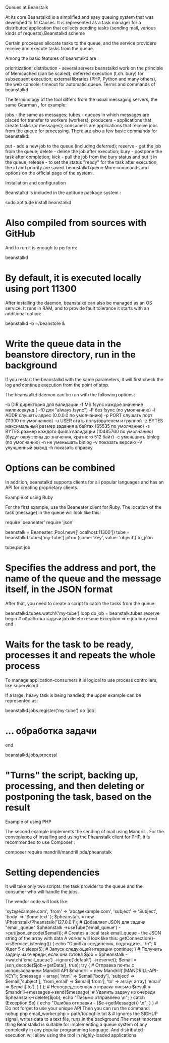 Queues at Beanstalk

At its core Beanstalkd is a simplified and easy queuing system that was developed to fit Causes. It is represented as a task manager for a distributed application that collects pending tasks (sending mail, various kinds of requests).Beanstalkd scheme

Certain processes allocate tasks to the queue, and the service providers receive and execute tasks from the queue.

Among the basic features of beanstalkd are :

prioritization;
distribution - several servers beanstalkd work on the principle of Memcached (can be scaled);
deferred execution (t.ch. bury) for subsequent execution;
external libraries (PHP, Python and many others), the web console;
timeout for automatic queue.
Terms and commands of beanstalkd

The terminology of the tool differs from the usual messaging servers, the same Gearman , for example:

jobs - the same as messages;
tubes - queues in which messages are placed for transfer to workers (workers);
producers - applications that create tasks (or messages);
consumers are applications that receive jobs from the queue for processing.
There are also a few basic commands for beanstalkd:

put - add a new job to the queue (including deferred);
reserve - get the job from the queue;
delete - delete the job after execution;
bury - postpone the task after completion;
kick - pull the job from the bury status and put it in the queue;
release - to set the status "ready" for the task after execution, the id and priority are saved.
beanstalkd queue
More commands and options on the official page of the system .

Installation and configuration

Beanstalkd is included in the aptitude package system :

sudo aptitude install beanstalkd
# Also compiled from sources with GitHub

And to run it is enough to perform:

beanstalkd
# By default, it is executed locally using port 11300

After installing the daemon, beanstalkd can also be managed as an OS service. It runs in RAM, and to provide fault tolerance it starts with an additional option:

beanstalkd -b ~/beanstore &
# Write the queue data in the beanstore directory, run in the background

If you restart the beanstalkd with the same parameters, it will first check the log and continue execution from the point of stop.

The beanstalkd daemon can be run with the following options:

-b DIR   директория для валидации
 -f MS    fsync каждое значение миллисекунд ( -f0 для "always fsync")
 -F       без fsync (по умолчанию)
 -l ADDR  слушать адрес (0.0.0.0 по умолчанию)
 -p PORT  слушать порт (11300 по умолчанию)
 -u USER  стать пользователем и группой
 -z BYTES максимальный размер задания в байтах (65535 по умолчанию)
 -s BYTES размер каждого файла валидации (10485760 по умолчанию)
            (будут округлены до значения, кратного 512 байт)
 -c       уменьшить binlog (по умолчанию)
 -n       не уменьшать binlog
 -v       показать версию
 -V       улучшенный вывод
 -h       показать справку
# Options can be combined

In addition, beanstalkd supports clients for all popular languages and has an API for creating proprietary clients.

Example of using Ruby

For the first example, use the Beaneater client for Ruby. The location of the task (message) in the queue will look like this:

require 'beaneater'
require 'json'

beanstalk = Beaneater::Pool.new(['localhost:11300'])
tube = beanstalkd.tubes['my-tube']
job = {some: 'key', value: 'object'}.to_json

tube.put job
# Specifies the address and port, the name of the queue and the message itself, in the JSON format

After that, you need to create a script to catch the tasks from the queue:

beanstalkd.tubes.watch!('my-tube')
loop do
  job = beanstalk.tubes.reserve
  begin
    # обработка задачи
    job.delete
  rescue Exception => e
    job.bury
  end
end
# Waits for the task to be ready, processes it and repeats the whole process

To manage application-consumers it is logical to use process controllers, like supervisord .

If a large, heavy task is being handled, the upper example can be represented as:

beanstalkd.jobs.register('my-tube') do |job|
  # ... обработка задачи
end

beanstalkd.jobs.process!
# "Turns" the script, backing up, processing, and then deleting or postponing the task, based on the result

Example of using PHP

The second example implements the sending of mail using Mandrill . For the convenience of installing and using the Pheanstalk client for PHP, it is recommended to use Composer :

composer require mandrill/mandrill pda/pheanstalk
# Setting dependencies

It will take only two scripts: the task provider to the queue and the consumer who will handle the jobs.

The vendor code will look like:

<?php

require_once __DIR__ . '/vendor/autoload.php';

$email = array(
    'to' => 'xyz@example.com',
    'from' => 'abc@example.com',
    'subject' => 'Subject',
    'body' => 'Some text'
);

$pheanstalk = new \Pheanstalk\Pheanstalk('127.0.0.1');


# Добавляет JSON для задачи "email_queue"
$pheanstalk
    ->useTube('email_queue')
    ->put(json_encode($email));
# Creates a local task email_queue - the JSON string of the array with data

A vorker will look like this:

<?php

require_once __DIR__ . '/vendor/autoload.php';

$pheanstalk = new \Pheanstalk\Pheanstalk('127.0.0.1');


# Чтение очереди beanstalkd
while (true) {
    # Проверка соединения
    if (!$pheanstalk->getConnection()->isServiceListening()) {
        echo "Ошибка соединения, подождите... \n";

        # Ждет 5 с
        sleep(5);

        # Запуск следующей итерации
        continue;
    }

    # Получить задачу из очереди, если она готова
    $job = $pheanstalk
        ->watch('email_queue')
        ->ignore('default')
        ->reserve();

    $email = json_decode($job->getData(), true);

    try {
         # Отправка почты с использованием Mandrill API
        $mandrill = new Mandrill('[MANDRILL-API-KEY');

        $message = array(
            'html' => $email['body'],
            'subject' => $email['subject'],
            'from_email' => $email['from'],
            'to' => array(
                array(
                    'email' => $email['to'],
                )
            )
        );

        # Непосредственная отправка письма
        $result = $mandrill->messages->send($message);

       # Удалить задачу из очереди
        $pheanstalk->delete($job);

        echo "Письмо отправлено \n";

    } catch (Exception $e) {
        echo "Ошибка отправки - {$e->getMessage()} \n";
    }
}
# Do not forget to use your unique API

Then you can run the command:

nohup php email_worker.php > path/to/logfile.txt &
# Ignores the SIGHUP signal, writes data to a text file, runs in the background

The most important thing

Beanstalkd is suitable for implementing a queue system of any complexity in any popular programming language. And distributed execution will allow using the tool in highly-loaded applications.